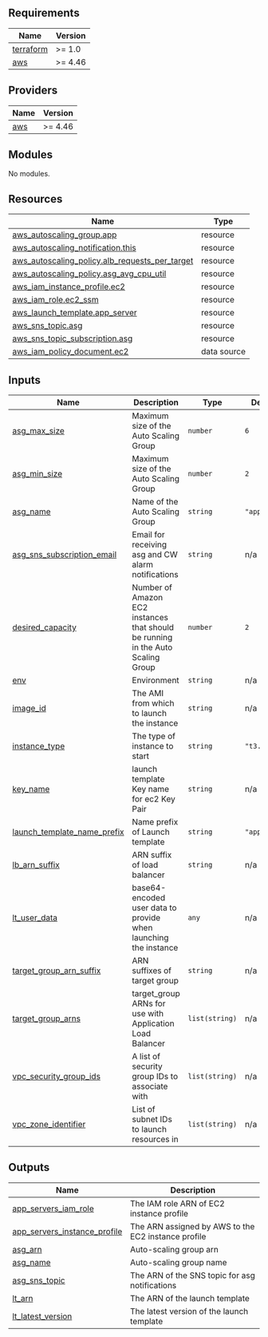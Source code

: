 <!-- BEGIN_TF_DOCS -->
## Requirements

| Name | Version |
|------|---------|
| <a name="requirement_terraform"></a> [terraform](#requirement\_terraform) | >= 1.0 |
| <a name="requirement_aws"></a> [aws](#requirement\_aws) | >= 4.46 |

## Providers

| Name | Version |
|------|---------|
| <a name="provider_aws"></a> [aws](#provider\_aws) | >= 4.46 |

## Modules

No modules.

## Resources

| Name | Type |
|------|------|
| [aws_autoscaling_group.app](https://registry.terraform.io/providers/hashicorp/aws/latest/docs/resources/autoscaling_group) | resource |
| [aws_autoscaling_notification.this](https://registry.terraform.io/providers/hashicorp/aws/latest/docs/resources/autoscaling_notification) | resource |
| [aws_autoscaling_policy.alb_requests_per_target](https://registry.terraform.io/providers/hashicorp/aws/latest/docs/resources/autoscaling_policy) | resource |
| [aws_autoscaling_policy.asg_avg_cpu_util](https://registry.terraform.io/providers/hashicorp/aws/latest/docs/resources/autoscaling_policy) | resource |
| [aws_iam_instance_profile.ec2](https://registry.terraform.io/providers/hashicorp/aws/latest/docs/resources/iam_instance_profile) | resource |
| [aws_iam_role.ec2_ssm](https://registry.terraform.io/providers/hashicorp/aws/latest/docs/resources/iam_role) | resource |
| [aws_launch_template.app_server](https://registry.terraform.io/providers/hashicorp/aws/latest/docs/resources/launch_template) | resource |
| [aws_sns_topic.asg](https://registry.terraform.io/providers/hashicorp/aws/latest/docs/resources/sns_topic) | resource |
| [aws_sns_topic_subscription.asg](https://registry.terraform.io/providers/hashicorp/aws/latest/docs/resources/sns_topic_subscription) | resource |
| [aws_iam_policy_document.ec2](https://registry.terraform.io/providers/hashicorp/aws/latest/docs/data-sources/iam_policy_document) | data source |

## Inputs

| Name | Description | Type | Default | Required |
|------|-------------|------|---------|:--------:|
| <a name="input_asg_max_size"></a> [asg\_max\_size](#input\_asg\_max\_size) | Maximum size of the Auto Scaling Group | `number` | `6` | no |
| <a name="input_asg_min_size"></a> [asg\_min\_size](#input\_asg\_min\_size) | Maximum size of the Auto Scaling Group | `number` | `2` | no |
| <a name="input_asg_name"></a> [asg\_name](#input\_asg\_name) | Name of the Auto Scaling Group | `string` | `"app-asg"` | no |
| <a name="input_asg_sns_subscription_email"></a> [asg\_sns\_subscription\_email](#input\_asg\_sns\_subscription\_email) | Email for receiving asg and CW alarm notifications | `string` | n/a | yes |
| <a name="input_desired_capacity"></a> [desired\_capacity](#input\_desired\_capacity) | Number of Amazon EC2 instances that should be running in the Auto Scaling Group | `number` | `2` | no |
| <a name="input_env"></a> [env](#input\_env) | Environment | `string` | n/a | yes |
| <a name="input_image_id"></a> [image\_id](#input\_image\_id) | The AMI from which to launch the instance | `string` | n/a | yes |
| <a name="input_instance_type"></a> [instance\_type](#input\_instance\_type) | The type of instance to start | `string` | `"t3.micro"` | no |
| <a name="input_key_name"></a> [key\_name](#input\_key\_name) | launch template Key name for ec2 Key Pair | `string` | n/a | yes |
| <a name="input_launch_template_name_prefix"></a> [launch\_template\_name\_prefix](#input\_launch\_template\_name\_prefix) | Name prefix of Launch template | `string` | `"app-lt"` | no |
| <a name="input_lb_arn_suffix"></a> [lb\_arn\_suffix](#input\_lb\_arn\_suffix) | ARN suffix of load balancer | `string` | n/a | yes |
| <a name="input_lt_user_data"></a> [lt\_user\_data](#input\_lt\_user\_data) | base64-encoded user data to provide when launching the instance | `any` | n/a | yes |
| <a name="input_target_group_arn_suffix"></a> [target\_group\_arn\_suffix](#input\_target\_group\_arn\_suffix) | ARN suffixes of target group | `string` | n/a | yes |
| <a name="input_target_group_arns"></a> [target\_group\_arns](#input\_target\_group\_arns) | target\_group ARNs for use with Application Load Balancer | `list(string)` | n/a | yes |
| <a name="input_vpc_security_group_ids"></a> [vpc\_security\_group\_ids](#input\_vpc\_security\_group\_ids) | A list of security group IDs to associate with | `list(string)` | n/a | yes |
| <a name="input_vpc_zone_identifier"></a> [vpc\_zone\_identifier](#input\_vpc\_zone\_identifier) | List of subnet IDs to launch resources in | `list(string)` | n/a | yes |

## Outputs

| Name | Description |
|------|-------------|
| <a name="output_app_servers_iam_role"></a> [app\_servers\_iam\_role](#output\_app\_servers\_iam\_role) | The IAM role ARN of EC2 instance profile |
| <a name="output_app_servers_instance_profile"></a> [app\_servers\_instance\_profile](#output\_app\_servers\_instance\_profile) | The ARN assigned by AWS to the EC2 instance profile |
| <a name="output_asg_arn"></a> [asg\_arn](#output\_asg\_arn) | Auto-scaling group arn |
| <a name="output_asg_name"></a> [asg\_name](#output\_asg\_name) | Auto-scaling group name |
| <a name="output_asg_sns_topic"></a> [asg\_sns\_topic](#output\_asg\_sns\_topic) | The ARN of the SNS topic for asg notifications |
| <a name="output_lt_arn"></a> [lt\_arn](#output\_lt\_arn) | The ARN of the launch template |
| <a name="output_lt_latest_version"></a> [lt\_latest\_version](#output\_lt\_latest\_version) | The latest version of the launch template |
<!-- END_TF_DOCS -->